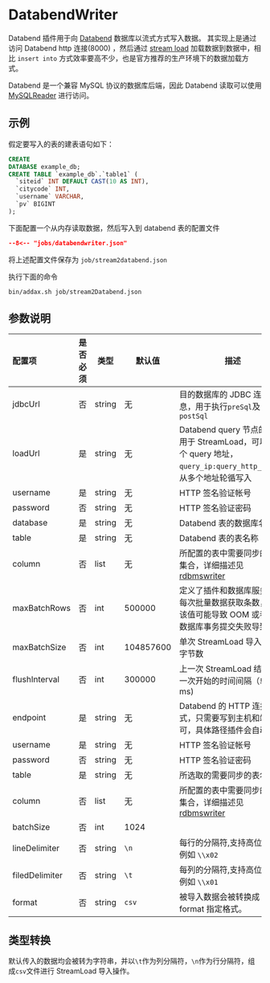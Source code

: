 # DatabendWriter

Databend 插件用于向 [Databend](https://databend.rs/zh-CN/doc/) 数据库以流式方式写入数据。 其实现上是通过访问 Databend http 连接(8000)
，然后通过 [stream load](https://databend.rs/zh-CN/doc/integrations/api/streaming-load)
加载数据到数据中，相比 `insert into` 方式效率要高不少，也是官方推荐的生产环境下的数据加载方式。

Databend 是一个兼容 MySQL 协议的数据库后端，因此 Databend 读取可以使用 [MySQLReader](../../reader/mysqlreader) 进行访问。

## 示例

假定要写入的表的建表语句如下：

```sql
CREATE
DATABASE example_db;
CREATE TABLE `example_db`.`table1` (
  `siteid` INT DEFAULT CAST(10 AS INT),
  `citycode` INT,
  `username` VARCHAR,
  `pv` BIGINT
);
```

下面配置一个从内存读取数据，然后写入到 databend 表的配置文件

```json
--8<-- "jobs/databendwriter.json"
```

将上述配置文件保存为 `job/stream2databend.json`

执行下面的命令

```shell
bin/addax.sh job/stream2Databend.json
```

## 参数说明

| 配置项         | 是否必须 | 类型   | 默认值    | 描述                                                                                                            |
| :------------- | :------: | ------ | --------- | --------------------------------------------------------------------------------------------------------------- |
| jdbcUrl        |    否    | string | 无        | 目的数据库的 JDBC 连接信息，用于执行`preSql`及`postSql`                                                         |
| loadUrl        |    是    | string | 无        | Databend query 节点的地址用于 StreamLoad，可以为多个 query 地址，`query_ip:query_http_port`，从多个地址轮循写入 |
| username       |    是    | string | 无        | HTTP 签名验证帐号                                                                                               |
| password       |    否    | string | 无        | HTTP 签名验证密码                                                                                               |
| database       |    是    | string | 无        | Databend 表的数据库名称                                                                                         |
| table          |    是    | string | 无        | Databend 表的表名称                                                                                             |
| column         |    否    | list   | 无        | 所配置的表中需要同步的列名集合，详细描述见 [rdbmswriter][1]                                                     |
| maxBatchRows   |    否    | int    | 500000    | 定义了插件和数据库服务器端每次批量数据获取条数，调高该值可能导致 OOM 或者目标数据库事务提交失败导致挂起         |
| maxBatchSize   |    否    | int    | 104857600 | 单次 StreamLoad 导入的最大字节数                                                                                |
| flushInterval  |    否    | int    | 300000    | 上一次 StreamLoad 结束至下一次开始的时间间隔（单位：ms)                                                         |
| endpoint       |    是    | string | 无        | Databend 的 HTTP 连接方式，只需要写到主机和端口即可，具体路径插件会自动拼装                                     |
| username       |    是    | string | 无        | HTTP 签名验证帐号                                                                                               |
| password       |    否    | string | 无        | HTTP 签名验证密码                                                                                               |
| table          |    是    | string | 无        | 所选取的需要同步的表名                                                                                          |
| column         |    否    | list   | 无        | 所配置的表中需要同步的列名集合，详细描述见 [rdbmswriter][1]                                                     |
| batchSize      |    否    | int    | 1024      |                                                                                                                 |
| lineDelimiter  |    否    | string | `\n`      | 每行的分隔符,支持高位字节, 例如 `\\x02`                                                                         |
| filedDelimiter |    否    | string | `\t`      | 每列的分隔符,支持高位字节, 例如 `\\x01`                                                                         |
| format         |    否    | string | `csv`     | 被导入数据会被转换成 format 指定格式。                                                                          |

## 类型转换

默认传入的数据均会被转为字符串，并以`\t`作为列分隔符，`\n`作为行分隔符，组成`csv`文件进行 StreamLoad 导入操作。

[1]: ../rdbmswriter
